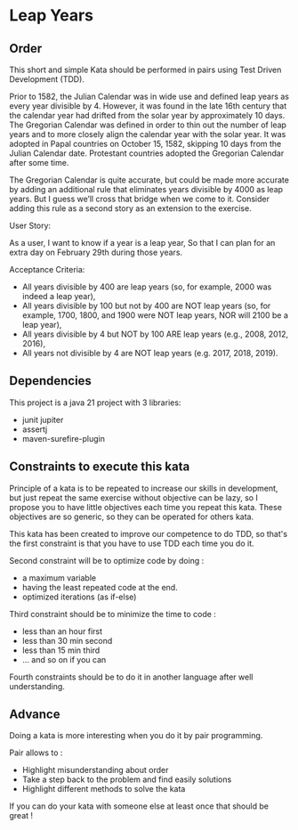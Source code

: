 # Leap Years

## Order

This short and simple Kata should be performed in pairs using Test Driven Development (TDD).

Prior to 1582, the Julian Calendar was in wide use and defined leap years as every year divisible by 4. However, it was found in the late 16th century that the calendar year had drifted from the solar year by approximately 10 days. The Gregorian Calendar was defined in order to thin out the number of leap years and to more closely align the calendar year with the solar year. It was adopted in Papal countries on October 15, 1582, skipping 10 days from the Julian Calendar date. Protestant countries adopted the Gregorian Calendar after some time.

The Gregorian Calendar is quite accurate, but could be made more accurate by adding an additional rule that eliminates years divisible by 4000 as leap years. But I guess we’ll cross that bridge when we come to it. Consider adding this rule as a second story as an extension to the exercise.

User Story:

As a user, I want to know if a year is a leap year, So that I can plan for an extra day on February 29th during those years.

Acceptance Criteria:

* All years divisible by 400 are leap years (so, for example, 2000 was indeed a leap year),
* All years divisible by 100 but not by 400 are NOT leap years (so, for example, 1700, 1800, and 1900 were NOT leap years, NOR will 2100 be a leap year),
* All years divisible by 4 but NOT by 100 ARE leap years (e.g., 2008, 2012, 2016),
* All years not divisible by 4 are NOT leap years (e.g. 2017, 2018, 2019).

## Dependencies

This project is a java 21 project with 3 libraries:
* junit jupiter
* assertj
* maven-surefire-plugin

## Constraints to execute this kata

Principle of a kata is to be repeated to increase our skills in development, but just repeat the same exercise without objective can be lazy, so I propose you to have little objectives each time you repeat this kata. These objectives are so generic, so they can be operated for others kata.

This kata has been created to improve our competence to do TDD, so that's the first constraint is that you have to use TDD each time you do it.

Second constraint will be to optimize code by doing :
* a maximum variable
* having the least repeated code at the end.
* optimized iterations (as if-else)

Third constraint should be to minimize the time to code :
* less than an hour first
* less than 30 min second
* less than 15 min third
* ... and so on if you can

Fourth constraints should be to do it in another language after well understanding.

## Advance

Doing a kata is more interesting when you do it by pair programming.

Pair allows to :
* Highlight misunderstanding about order
* Take a step back to the problem and find easily solutions
* Highlight different methods to solve the kata

If you can do your kata with someone else at least once that should be great !